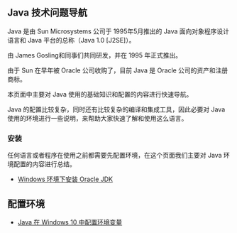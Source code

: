 ##  Java 技术问题导航
Java 是由 Sun Microsystems 公司于 1995年5月推出的 Java 面向对象程序设计语言和 Java 平台的总称（Java 1.0 [J2SE]）。

由 James Gosling和同事们共同研发，并在 1995 年正式推出。

由于 Sun 在早年被 Oracle 公司收购了，目前 Java 是 Oracle 公司的资产和注册商标。

本页面中主要对 Java 使用的基础知识和配置的内容进行快速导航。

Java 的配置比较复杂，同时还有比较复杂的编译和集成工具，因此必要对 Java 使用的环境进行一些说明，来帮助大家快速了解和使用这么语言。

### 安装
任何语言或者程序在使用之前都需要先配置环境，在这个页面我们主要对 Java 环境配置的内容进行总结。

- [Windows 环境下安装 Oracle JDK](https://www.isharkfly.com/t/windows-oracle-jdk/7254)

## 配置环境
* [Java 在 Windows 10 中配置环境变量](https://www.ossez.com/t/java-windows-10/13675)